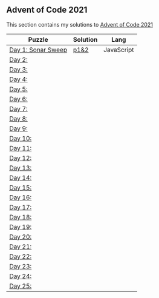 ## Advent of Code 2021
This section contains my solutions to [Advent of Code 2021](https://adventofcode.com/2021)

| Puzzle | Solution | Lang |
|--|--|--|
| [Day 1: Sonar Sweep](https://adventofcode.com/2021/day/1) | [p1&2](Day1.js) | JavaScript |
| [Day 2:](https://adventofcode.com/2021/day/2) | | |
| [Day 3:](https://adventofcode.com/2021/day/3) | | |
| [Day 4:](https://adventofcode.com/2021/day/4) | | |
| [Day 5:](https://adventofcode.com/2021/day/5) | | |
| [Day 6:](https://adventofcode.com/2021/day/6) | | |
| [Day 7:](https://adventofcode.com/2021/day/7) | | |
| [Day 8:](https://adventofcode.com/2021/day/8) | | |
| [Day 9:](https://adventofcode.com/2021/day/9) | | |
| [Day 10:](https://adventofcode.com/2021/day/10) | | |
| [Day 11:](https://adventofcode.com/2021/day/11) | | |
| [Day 12:](https://adventofcode.com/2021/day/12) | | |
| [Day 13:](https://adventofcode.com/2021/day/13) | | |
| [Day 14:](https://adventofcode.com/2021/day/14) | | |
| [Day 15:](https://adventofcode.com/2021/day/15) | | |
| [Day 16:](https://adventofcode.com/2021/day/16) | | |
| [Day 17:](https://adventofcode.com/2021/day/17) | | |
| [Day 18:](https://adventofcode.com/2021/day/18) | | |
| [Day 19:](https://adventofcode.com/2021/day/19) | | |
| [Day 20:](https://adventofcode.com/2021/day/20) | | |
| [Day 21:](https://adventofcode.com/2021/day/21) | | |
| [Day 22:](https://adventofcode.com/2021/day/22) | | |
| [Day 23:](https://adventofcode.com/2021/day/23) | | |
| [Day 24:](https://adventofcode.com/2021/day/24) | | |
| [Day 25:](https://adventofcode.com/2021/day/25) | | |
